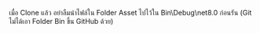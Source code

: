 เมื่อ Clone แล้ว อย่าลืมนำไฟล์ใน Folder Asset ไปไว้ใน Bin\Debug\net8.0 ก่อนรัน (Git ไม่ได้เอา Folder Bin ขึ้น GitHub ด้วย)
